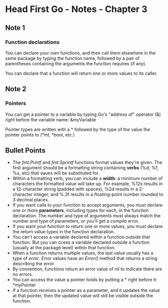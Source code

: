 # Head First Go - Notes - Chapter 3

## Note 1

### Function declarations

You can declare your own functions, and then call them elsewhere in the same package by typing the function name, followed by a pair of parentheses containing the arguments the function requires (if any).

You can declare that a function will return one or more values to its caller.

## Note 2

### Pointers

You can get a pointer to a variable by typing Go's "address of" operator (&) right before the variable name: &myVariable

Pointer types are written with a * followed by the type of the value the pointer points to (*int, *bool, etc.)

## Bullet Points

+ The *fmt.Printf* and *fmt.Sprintf* functions format values they're given. The first argument should be a formatting string containing **verbs** (%d, %f, %s, etc) that vaues will be substituted for.
+ Within a formatting verb, you can include a **width**: a minimum number of characters the formatted value will take up. For example, %12s results in a 12-character string (padded with spaces), %2d results in a 2-character integer, and %.3f results in a floating-point number rounded to 3 decimal places.
+ If you want calls to your function to accept arguments, you must declare one or more **parameters**, including types for each, in the function declaration. The number and type of arguments must always match the number and type of parameters, or you'll get a compile error.
+ If you want your function to return one or more values, you must declare the return value types in the function declaration.
+ You can't access a variable declared within a function outside that function. But you can ccess a variable declared outside a function (usually at the package level) within that function.
+ When a function returns multiple values, the last value usually has a type of *error*. Error values have an *Error()* method that returns a string describing the error.
+ By convention, functions return an error value of *nil* to indicate there are no errors.
+ You can access the value a pointer holds by putting a * right before it: *myPointer
+ If a function receives a pointer as a parameter, and it updates the value at that pointer, then the updated value will still be visible outside the function.
